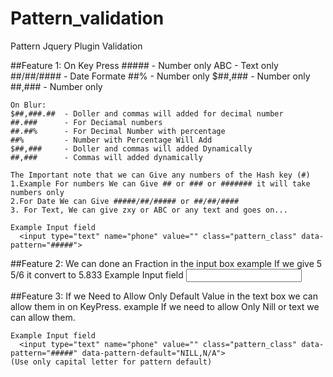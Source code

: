 # Pattern_validation
Pattern Jquery Plugin Validation

##Feature 1:
	On Key Press 
	##### 		- Number only
	ABC 		- Text only
	##/##/#### 	- Date Formate
	##% 		- Number only
	$##,### 	- Number only
	##,### 		- Number only

	On Blur:
	$##,###.## 	- Doller and commas will added for decimal number
	##.###  	- For Deciamal numbers
	##.##% 		- For Decimal Number with percentage
	##% 		- Number with Percentage Will Add
	$##,### 	- Doller and commas will added Dynamically
	##,### 		- Commas will added dynamically

	The Important note that we can Give any numbers of the Hash key (#) 
	1.Example For numbers We can Give ## or ### or ####### it will take numbers only
	2.For Date We can Give #####/##/##### or ##/##/####
	3. For Text, We can give zxy or ABC or any text and goes on...

	Example Input field
	  <input type="text" name="phone" value="" class="pattern_class" data-pattern="#####">

##Feature 2:
	We can done an Fraction in the input box
 	example If we give 5 5/6 it convert to 5.833
	Example Input field
	  <input type="text" name="phone" value="" class="pattern_class" data-pattern="fraction#">

##Feature 3:
	If we Need to Allow Only Default Value in the text box we can allow them in on KeyPress. example If we need to allow Only Nill or text we can allow them.
	
	Example Input field
	  <input type="text" name="phone" value="" class="pattern_class" data-pattern="#####" data-pattern-default="NILL,N/A">
 	(Use only capital letter for pattern default) 
